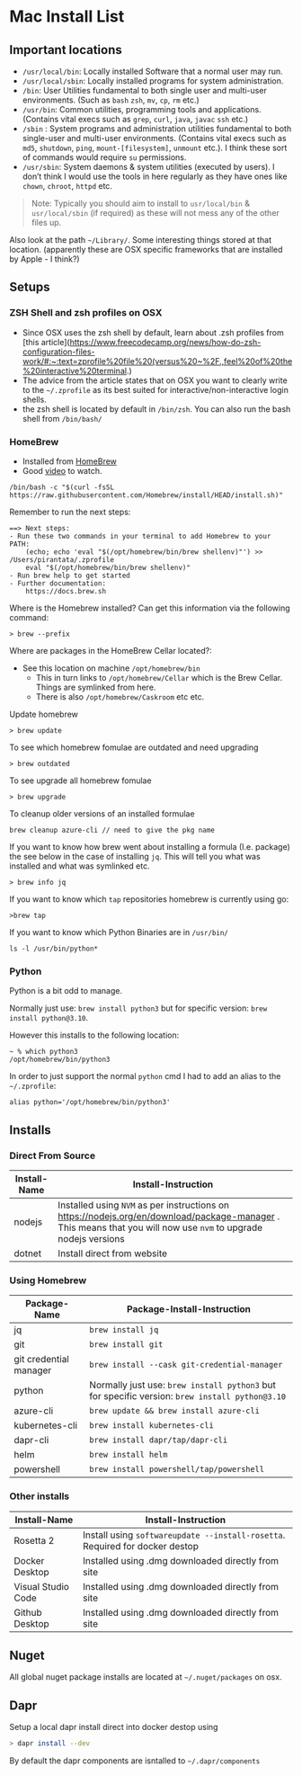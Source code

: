 # Mac Install List

## Important locations

* `/usr/local/bin`: Locally installed Software that a normal user may run.
* `/usr/local/sbin`: Locally installed programs for system administration.
* `/bin`: User Utilities fundamental to both single user and multi-user environments. (Such as `bash` `zsh`, `mv`, `cp`, `rm` etc.)
* `/usr/bin`: Common utilities, programming tools and applications. (Contains vital execs such as `grep`, `curl`, `java`, `javac` `ssh` etc.)
* `/sbin` : System programs and administration utilities fundamental to both single-user and multi-user environments. (Contains vital execs such as `md5`, `shutdown`, `ping`, `mount-[filesystem]`, `unmount` etc.). I think these sort of commands would require `su` permissions.
* `/usr/sbin`: System daemons & system utilities (executed by users). I don’t think I would use the tools in here regularly as they have ones like `chown`, `chroot`, `httpd` etc.

>Note: Typically you should aim to install to `usr/local/bin` & `usr/local/sbin` (if required) as these will not mess any of the other files up.

Also look at the path `~/Library/`. Some interesting things stored at that location. (apparently these are OSX specific frameworks that are installed by Apple - I think?)


## Setups

### ZSH Shell and zsh profiles on OSX

* Since OSX uses the zsh shell by default, learn about .zsh profiles from [this article](https://www.freecodecamp.org/news/how-do-zsh-configuration-files-work/#:~:text=zprofile%20file%20(versus%20~%2F.,feel%20of%20the%20interactive%20terminal.)
* The advice from the article states that on OSX you want to clearly write to the `~/.zprofile` as its best suited for interactive/non-interactive login shells.
* the zsh shell is located by default in `/bin/zsh`. You can also run the bash shell from `/bin/bash/`

### HomeBrew

* Installed from [HomeBrew](https://brew.sh)
* Good [video](https://www.youtube.com/watch?v=whcbOuZ07Iw) to watch.

```
/bin/bash -c "$(curl -fsSL https://raw.githubusercontent.com/Homebrew/install/HEAD/install.sh)"
```
Remember to run the next steps:

```
==> Next steps:
- Run these two commands in your terminal to add Homebrew to your PATH:
    (echo; echo 'eval "$(/opt/homebrew/bin/brew shellenv)"') >> /Users/pirantata/.zprofile
    eval "$(/opt/homebrew/bin/brew shellenv)"
- Run brew help to get started
- Further documentation:
    https://docs.brew.sh

```

Where is the Homebrew installed? Can get this information via the following command:
```
> brew --prefix
```


Where are packages in the HomeBrew Cellar located?: 
* See this location on machine `/opt/homebrew/bin`
	* This in turn links to `/opt/homebrew/Cellar` which is the Brew Cellar. Things are symlinked from here.
	* There is also `/opt/homebrew/Caskroom` etc etc.


Update homebrew
```
> brew update
```

To see which homebrew fomulae are outdated and need upgrading
```
> brew outdated
```

To see upgrade all homebrew fomulae
```
> brew upgrade
```

To cleanup older versions of an installed formulae
```
brew cleanup azure-cli // need to give the pkg name
```



If you want to know how brew went about installing a formula (I.e. package) the see below in the case of installing `jq`. This will tell you what was installed and what was symlinked etc.
```
> brew info jq
```

If you want to know which `tap` repositories homebrew is currently using go:
```
>brew tap
```

If you want to know which Python Binaries are in `/usr/bin/`
```
ls -l /usr/bin/python*
```
### Python
Python is a bit odd to manage. 

Normally just use: `brew install python3` but for specific version: `brew install python@3.10`.

However this installs to the following location:
```
~ % which python3
/opt/homebrew/bin/python3
```

In order to just support the normal `python` cmd I had to add an alias to the `~/.zprofile`:
```
alias python='/opt/homebrew/bin/python3'
```


## Installs


### Direct From Source

| Install-Name | Install-Instruction |
|-|-|
| nodejs | Installed using `NVM` as per instructions on https://nodejs.org/en/download/package-manager  . This means that you will now use `nvm` to upgrade nodejs versions |
| dotnet | Install direct from website |


### Using Homebrew

|Package-Name | Package-Install-Instruction |
|-|-|
| jq | `brew install jq` |
| git | `brew install git` |
| git credential manager | `brew install --cask git-credential-manager` |
| python | Normally just use: `brew install python3` but for specific version: `brew install python@3.10` |
| azure-cli | `brew update && brew install azure-cli` |
| kubernetes-cli | `brew install kubernetes-cli` |
| dapr-cli | `brew install dapr/tap/dapr-cli` |
| helm | `brew install helm` |
| powershell | `brew install powershell/tap/powershell` |

### Other installs

| Install-Name | Install-Instruction |
|-|-|
| Rosetta 2 | Install using `softwareupdate --install-rosetta`. Required for docker destop |
| Docker Desktop | Installed using .dmg downloaded directly from site |
| Visual Studio Code | Installed using .dmg downloaded directly from site |
| Github Desktop | Installed using .dmg downloaded directly from site |

## Nuget

All global nuget package installs are located at `~/.nuget/packages` on osx.

## Dapr

Setup a local dapr install direct into docker destop using
```bash
> dapr install --dev
```

By default the dapr components are isntalled to `~/.dapr/components`

